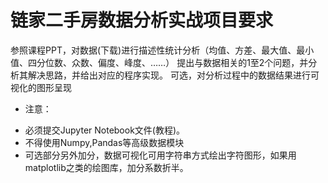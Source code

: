 # 链家二手房数据分析实战项目要求

参照课程PPT，对数据(下载)进行描述性统计分析（均值、方差、最大值、最小值、四分位数、众数、偏度、峰度、……）
提出与数据相关的1至2个问题，并分析其解决思路，并给出对应的程序实现。
可选，对分析过程中的数据结果进行可视化的图形呈现


* 注意：

+ 必须提交Jupyter Notebook文件(教程)。
+ 不得使用Numpy,Pandas等高级数据模块
+ 可选部分另外加分，数据可视化可用字符串方式绘出字符图形，如果用matplotlib之类的绘图库，加分系数折半。
